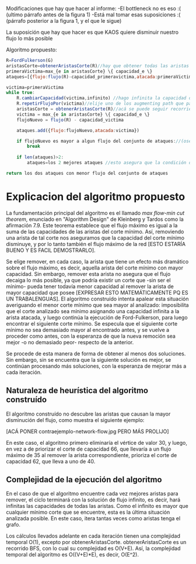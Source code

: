 Modificaciones que hay que hacer al informe:
-El bottleneck no es eso :( (ultimo párrafo antes de la figura 1)
-Está mal tomar esas suposiciones :( (párrafo posterior a la figura 1, y el que le sigue)

La suposición que hay que hacer es que KAOS quiere disminuir nuestro flujo lo más posible

Algoritmo propuesto:

```javascript
R=FordFulkerson(G)
aristasCorte=obtenerAristasCorte(R)//hay que obtener todas las aristas conexas a s (la fuente) (recordar que R es un grafo dirigido). Sea ese subgrafo G'. Tengo que conseguir todas las aristas que entran a G' y que no vienen de G'. Esas son las aristas del corte. La suma de las capacidades de esas aristas es igual al flujo máximo.
primeraVictima=max_{e in aristasCorte} \{ capacidad_e \}
ataques=[{flujo:flujo(R)-capacidad_primeravictima,atacada:primeraVictima}]

victima=primeraVictima
while true:
    R.cambiarCapacidad(victima,infinito) //hago infinita la capacidad de la arista que me limitaba antes
    R.repetirFlujoPor(victima)//elije uno de los augmenting path que pasan por victima y lo repite, (ya que, la vez anterior, la arista que ahora está en victima era la que causaba el bottleneck de ese augmenting path. Ahora eso no es posible)
    aristasCorte = obtenerAristasCorte(R)//acá se puede seguir recorriendo desde aristasCorte anterior, ya que el subgrafo fuertemente conexo solamente puede crecer (siempre va a haber una flecha saliente en el grafo residual, con capacidad infinita, en donde frenábamos antes) (CAPAZ, CREO QUE NO!!)(osea mirá el contraejemplo...)
    victima = max_{e in aristasCorte} \{ capacidad_e \}
    flujoNuevo = flujo(R) - capacidad_victima

    ataques.add({flujo:flujoNuevo,atacada:victima})

    if flujoNuevo es mayor a algun flujo del conjunto de ataques://(osea que va a haber 2 como mínimo)
        break
    
    if len(ataques)>2:
        ataques=los 2 mejores ataques //esto asegura que la condición de arriba sea O(1)

return los dos ataques con menor flujo del conjunto de ataques
```

# Explicacion del algoritmo propuesto
La fundamentación principal del algoritmo es el llamado _max flow-min cut theorem_, enunciado en "Algorithm Design" de Kleinberg y Tardos como la afirmación 7.9. Este teorema establece que el flujo máximo es igual a la suma de las capacidades de las aristas del corte mínimo. Así, removiendo una arista de tal corte nos aseguramos que la capacidad del corte mínimo disminuye, y por lo tanto también el flujo máximo de la red [ESTO ESTARÍA BUENO Y ES FACIL DEMOSTRARLO].

Se elige remover, en cada caso, la arista que tiene un efecto más dramático sobre el flujo máximo, es decir, aquella arista del corte mínimo con mayor capacidad. Sin embargo, remover esta arista no asegura que el flujo decaiga lo más posible, ya que podría existir un corte que -sin ser el mínimo- pueda tener todavía menor capacidad al remover la arista de mayor capacidad que posee [EXPRESAR ESTO MATEMÁTICAMENTE PQ ES UN TRABALENGUAS]. El algoritmo construído intenta apalear esta situación averiguando el menor corte mínimo que sea mayor al analizado: imposibilita que el corte analizado sea mínimo asignando una capacidad infinita a la arista atacada, y luego continúa la ejecución de Ford-Fulkerson, para luego encontrar el siguiente corte mínimo. Se especula que el siguiente corte mínimo no sea demasiado mayor al encontrado antes, y se vuelve a proceder como antes, con la esperanza de que la nueva remoción sea mejor -o no demasiado peor- respecto de la anterior.

Se procede de esta manera de forma de obtener al menos dos soluciones. Sin embargo, sin se encuentra que la siguiente solución es mejor, se continúan procesando más soluciones, con la esperanza de mejorar más a cada iteración.

## Naturaleza de heurística del algoritmo construído

El algoritmo construído no descubre las aristas que causan la mayor disminución del flujo, como muestra el siguiente ejemplo:

[ACÁ PONER contraejemplo-network-flow.jpg PERO MÁS PROLIJO]

En este caso, el algoritmo primero eliminaría el vértice de valor 30, y luego, en vez a de priorizar el corte de capacidad 66, que llevaría a un flujo máximo de 35 al remover la arista correspondiente, prioriza el corte de capacidad 62, que lleva a uno de 40.


## Complejidad de la ejecución del algoritmo

En el caso de que el algoritmo encuentre cada vez mejores aristas para remover, el ciclo terminará con la solución de flujo infinito, es decir, hará infinitas las capacidades de todas las aristas. Como el infinito es mayor que cualquier mínimo corte que se encuentre, esta es la última situación analizada posible. En este caso, itera tantas veces como aristas tenga el grafo.

Los cálculos llevados adelante en cada iteración tienen una complejidad temporal O(1), excepto por obtenerAristasCorte. obtenerAristasCorte es un recorrido BFS, con lo cual su complejidad es O(V+E). Así, la complejidad temporal del algoritmo es O((V+E)*E), es decir, O(E^2).